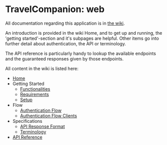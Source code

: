 # TravelCompanion: web

All documentation regarding this application is in [the wiki](https://github.com/iw-dbti-2016/travel-companion-web/wiki).

An introduction is provided in the wiki Home, and to get up and running, the 'getting started'-section and it's subpages are helpful. Other items go into further detail about authentication, the API or terminology.

The API reference is particularly handy to lookup the available endpoints and the guaranteed responses given by those endpoints.

All content in the wiki is listed here:

* [Home](./Home)
* Getting Started
  * [Functionalities](./Functionalities)
  * [Requirements](./Requirements)
  * [Setup](./Setup)
* Flow
  * [Authentication Flow](./AuthFlow)
  * [Authentication Flow Clients](./AuthFlowClients)
* Specifications
  * [API Response Format](./APIResponseFormat)
  * [Terminology](./Terminology)
* [API Reference](./APIReference)
